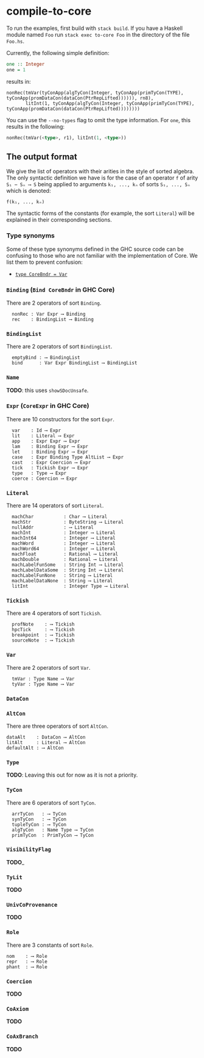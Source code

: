 # compile-to-core

To run the examples, first build with `stack build`. If you have a Haskell module named `Foo` run `stack exec to-core Foo` in the directory
of the file `Foo.hs`.

Currently, the following simple definition:
```haskell
one :: Integer
one = 1
```
results in:
```
nonRec(tmVar(tyConApp(algTyCon(Integer, tyConApp(primTyCon(TYPE), tyConApp(promDataCon(dataCon(PtrRepLifted)))))), rn8),
       litInt(1, tyConApp(algTyCon(Integer, tyConApp(primTyCon(TYPE), tyConApp(promDataCon(dataCon(PtrRepLifted))))))))
``````

You can use the `--no-types` flag to omit the type information. For `one`, this results in the following:
```haskell
nonRec(tmVar(<type>, r1), litInt(1, <type>))
```

## The output format

We give the list of operators with their
arities in the style of sorted algebra. The only syntactic definition we have
is for the case of an operator `f` of arity `S₁ ⋯ Sₙ ⟶ S` being applied to
arguments `k₁, ..., kₙ` of sorts `S₁, ..., Sₙ` which is denoted:
```
f(k₁, ..., kₙ)
```

The syntactic forms of the constants (for example, the sort `Literal`) will
be explained in their corresponding sections.

### Type synonyms

Some of these type synonyms defined in the GHC source code can be confusing
to those who are not familiar with the implementation of Core. We list them to
prevent confusion:
* [`type CoreBndr = Var`](https://github.com/ghc/ghc/blob/6df8bef054db0b95bb8f9e55bb82580e27d251d6/compiler/coreSyn/CoreSyn.hs#L1734)

### `Binding` (`Bind CoreBndr` in GHC Core)

There are 2 operators of sort `Binding`.
```
  nonRec : Var Expr ⟶ Binding
  rec    : BindingList ⟶ Binding
```

### `BindingList`

There are 2 operators of sort `BindingList`.
```
  emptyBind : ⟶ BindingList
  bind      : Var Expr BindingList ⟶ BindingList
```

### `Name`

__TODO__: this uses `showSDocUnsafe`.

### `Expr` (`CoreExpr` in GHC Core)

There are 10 constructors for the sort `Expr`.

```
  var    : Id ⟶ Expr
  lit    : Literal ⟶ Expr
  app    : Expr Expr ⟶ Expr
  lam    : Binding Expr ⟶ Expr
  let    : Binding Expr ⟶ Expr
  case   : Expr Binding Type AltList ⟶ Expr
  cast   : Expr Coercion ⟶ Expr
  tick   : Tickish Expr ⟶ Expr
  type   : Type ⟶ Expr
  coerce : Coercion ⟶ Expr
```

### `Literal`

There are 14 operators of sort `Literal`.

```
  machChar           : Char ⟶ Literal
  machStr            : ByteString ⟶ Literal
  nullAddr           : ⟶ Literal
  machInt            : Integer ⟶ Literal
  machInt64          : Integer ⟶ Literal
  machWord           : Integer ⟶ Literal
  machWord64         : Integer ⟶ Literal
  machFloat          : Rational ⟶ Literal
  machDouble         : Rational ⟶ Literal
  machLabelFunSome   : String Int ⟶ Literal
  machLabelDataSome  : String Int ⟶ Literal
  machLabelFunNone   : String ⟶ Literal
  machLabelDataNone  : String ⟶ Literal
  litInt             : Integer Type ⟶ Literal
```

### `Tickish`

There are 4 operators of sort `Tickish`.
```
  profNote    : ⟶ Tickish
  hpcTick     : ⟶ Tickish
  breakpoint  : ⟶ Tickish
  sourceNote  : ⟶ Tickish
```

### `Var`

There are 2 operators of sort `Var`.
```
  tmVar : Type Name ⟶ Var
  tyVar : Type Name ⟶ Var
```

### `DataCon`

### `AltCon`

There are three operators of sort `AltCon`.

```
dataAlt    : DataCon ⟶ AltCon
litAlt     : Literal ⟶ AltCon
defaultAlt : ⟶ AltCon
```

### `Type`

__TODO__: Leaving this out for now as it is not a priority.

### `TyCon`

There are 6 operators of sort `TyCon`.

```
  arrTyCon   : ⟶ TyCon
  synTyCon   : ⟶ TyCon
  tupleTyCon : ⟶ TyCon
  algTyCon   : Name Type ⟶ TyCon
  primTyCon  : PrimTyCon ⟶ TyCon
```

### `VisibilityFlag`

__TODO___

### `TyLit`

__TODO__

### `UnivCoProvenance`

__TODO__

### `Role`

There are 3 constants of sort `Role`.

```
nom    : ⟶ Role
repr   : ⟶ Role
phant  : ⟶ Role
```

### `Coercion`

__TODO__

### `CoAxiom`

__TODO__

### `CoAxBranch`

__TODO__
